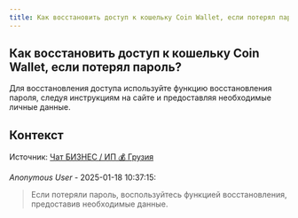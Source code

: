 ```yaml
---
title: Как восстановить доступ к кошельку Coin Wallet, если потерял пароль?
---
```


## Как восстановить доступ к кошельку Coin Wallet, если потерял пароль?

Для восстановления доступа используйте функцию восстановления пароля, следуя инструкциям на сайте и предоставляя необходимые личные данные.

## Контекст

Источник: [Чат БИЗНЕС / ИП 💰 Грузия](https://t.me/ip_ge)

_Anonymous User_ - 2025-01-18 10:37:15:

> Если потеряли пароль, воспользуйтесь функцией восстановления, предоставив необходимые данные.
